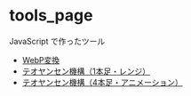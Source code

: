 # tools_page

JavaScript で作ったツール

- [WebP変換](./webp.html)
- [テオヤンセン機構（1本足・レンジ）](./strandbeest.html)
- [テオヤンセン機構（4本足・アニメーション）](./strandbeest2.html)
